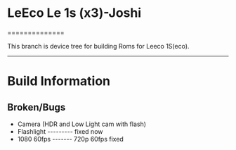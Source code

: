 # LeEco Le 1s (x3)-Joshi
==============

This branch is device tree for building Roms for Leeco 1S(eco).

---

# Build Information

## Broken/Bugs
* Camera (HDR and Low Light cam with flash)
* Flashlight ---------  fixed now
* 1080 60fps ------- 720p 60fps fixed

